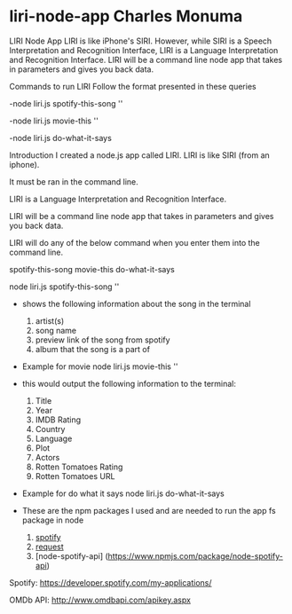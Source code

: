 # liri-node-app Charles Monuma 
LIRI Node App
LIRI is like iPhone's SIRI. However, while SIRI is a Speech Interpretation and Recognition Interface, LIRI is a Language Interpretation and Recognition Interface. LIRI will be a command line node app that takes in parameters and gives you back data.

Commands to run LIRI
Follow the format presented in these queries

-node liri.js spotify-this-song ''

-node liri.js movie-this ''

-node liri.js do-what-it-says

Introduction
I created a node.js app called LIRI. LIRI is like SIRI (from an iphone).

It must be ran in the command line.

LIRI is a Language Interpretation and Recognition Interface.

LIRI will be a command line node app that takes in parameters and gives you back data.

LIRI will do any of the below command when you enter them into the command line.


spotify-this-song
movie-this
do-what-it-says


node liri.js spotify-this-song ''

* shows the following information about the song in the terminal
	1. artist(s)
	2. song name
	3. preview link of the song from spotify
	4. album that the song is a part of

* Example for movie
node liri.js movie-this ''

* this would output the following information to the terminal:
	1. Title
	2. Year
	3. IMDB Rating
	4. Country
	5. Language
	6. Plot
	7. Actors
	8. Rotten Tomatoes Rating
	9. Rotten Tomatoes URL


* Example for do what it says
node liri.js do-what-it-says



* These are the npm packages I used and are needed to run the app
	 fs package in node
	1. [spotify](https://www.npmjs.com/package/spotify)
	2. [request](https://www.npmjs.com/package/request)
	3. [node-spotify-api] (https://www.npmjs.com/package/node-spotify-api) 




Spotify: https://developer.spotify.com/my-applications/

OMDb API: http://www.omdbapi.com/apikey.aspx
